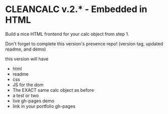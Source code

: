 # CLEANCALC v.2.* - Embedded in HTML  

Build a nice HTML frontend for your calc object from step 1.  
  
Don't forget to complete this version's presence repo! (version tag, updated readme, and demo)  
    
this version will have  
* html  
* readme  
* css  
* JS for the dom  
* The EXACT same calc object as before  
* a test or two  
* live gh-pages demo  
* link in your portfolio gh-pages
